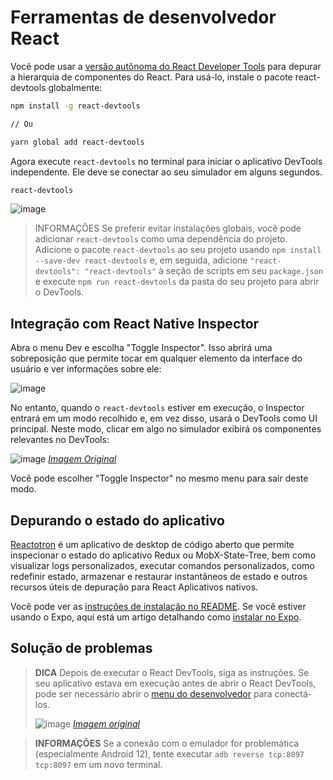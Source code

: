 # Ferramentas de desenvolvedor React

Você pode usar a [versão autônoma do React Developer Tools](https://github.com/facebook/react/tree/main/packages/react-devtools) para depurar a hierarquia de componentes do React. Para usá-lo, instale o pacote react-devtools globalmente:

```sh
npm install -g react-devtools

// Ou

yarn global add react-devtools
```

Agora execute `react-devtools` no terminal para iniciar o aplicativo DevTools independente. Ele deve se conectar ao seu simulador em alguns segundos.

```sh
react-devtools
```

![image](https://github.com/tavaresgerson/reactnativedocbr/assets/22455192/01361acc-6dcc-4519-a990-1e00dd02c666)

> INFORMAÇÕES
> Se preferir evitar instalações globais, você pode adicionar `react-devtools` como uma dependência do projeto. Adicione o pacote `react-devtools` ao seu projeto usando `npm install --save-dev react-devtools` e, em seguida, adicione `"react-devtools": "react-devtools"` à seção de scripts em seu `package.json` e execute `npm run react-devtools` da pasta do seu projeto para abrir o DevTools.

## Integração com React Native Inspector
Abra o menu Dev e escolha "Toggle Inspector". Isso abrirá uma sobreposição que permite tocar em qualquer elemento da interface do usuário e ver informações sobre ele:

![image](https://github.com/tavaresgerson/reactnativedocbr/assets/22455192/cc8fe788-5dbb-40ee-aceb-aa74e4ed643b)

No entanto, quando o `react-devtools` estiver em execução, o Inspector entrará em um modo recolhido e, em vez disso, usará o DevTools como UI principal. Neste modo, clicar em algo no simulador exibirá os componentes relevantes no DevTools:

![image](https://github.com/tavaresgerson/reactnativedocbr/assets/22455192/f4fc05d5-38e3-4110-ba1f-0cce24307f9e)
[_Imagem Original_](https://reactnative.dev/assets/images/ReactDevToolsInspector-fed7286dac8ef8a793245cdd9d3d0f9c.gif)

Você pode escolher "Toggle Inspector" no mesmo menu para sair deste modo.

## Depurando o estado do aplicativo
[Reactotron](https://github.com/infinitered/reactotron) é um aplicativo de desktop de código aberto que permite inspecionar o estado do aplicativo Redux ou MobX-State-Tree, bem como visualizar logs personalizados, executar comandos personalizados, como redefinir estado, armazenar e restaurar instantâneos de estado e outros recursos úteis de depuração para React Aplicativos nativos.

Você pode ver as [instruções de instalação no README](https://github.com/infinitered/reactotron). Se você estiver usando o Expo, aqui está um artigo detalhando como [instalar no Expo](https://shift.infinite.red/start-using-reactotron-in-your-expo-project-today-in-3-easy-steps-a03d11032a7a).

## Solução de problemas

> **DICA**
> Depois de executar o React DevTools, siga as instruções. Se seu aplicativo estava em execução antes de abrir o React DevTools, pode ser necessário abrir o [menu do desenvolvedor](https://reactnative.dev/docs/debugging#accessing-the-dev-menu) para conectá-los.
>
> ![image](https://github.com/tavaresgerson/reactnativedocbr/assets/22455192/855ca4f2-378c-45fb-ae17-18b99047427d)
> [_Imagem original_](https://reactnative.dev/assets/images/ReactDevToolsConnection-2fcfc362befab4699fd8afceefa5903e.gif)

> **INFORMAÇÕES**
> Se a conexão com o emulador for problemática (especialmente Android 12), tente executar `adb reverse tcp:8097 tcp:8097` em um novo terminal.


